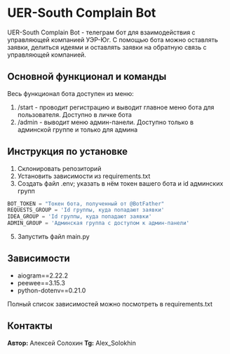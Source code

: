 # UER-South Complain Bot

UER-South Complain Bot - телеграм бот для взаимодействия с управляющей компанией УЭР-Юг. 
С помощью бота можно оставлять заявки, делиться идеями и оставлять заявки на обратную связь с управляющей компанией.

## Основной функционал и команды

Весь функционал бота доступен из меню:
1. /start - проводит регистрацию и выводит главное меню бота для пользователя. Доступно в личке бота
2. /admin - выводит меню админ-панели. Доступно только в админской группе и только для админа


## Инструкция по установке

1. Склонировать репозиторий
2. Установить зависимости из requirements.txt
3. Создать файл .env; указать в нём токен вашего бота и id админских групп
```python
BOT_TOKEN = "Токен бота, полученный от @BotFather"
REQUESTS_GROUP = 'Id группы, куда попадают заявки'
IDEA_GROUP = 'Id группы, куда попадают заявки'
ADMIN_GROUP = 'Админская группа с доступом к админ-панели'
```
5. Запустить файл main.py

## Зависимости

- aiogram==2.22.2
- peewee==3.15.3 
- python-dotenv==0.21.0

Полный список зависимостей можно посмотреть в requirements.txt

## Контакты

**Автор:** Алексей Солохин
**Tg:** Alex_Solokhin
